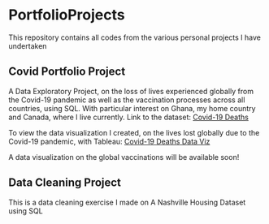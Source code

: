 # PortfolioProjects
This repository contains all codes from the various personal projects I have undertaken

## Covid Portfolio Project
A Data Exploratory Project, on the loss of lives experienced globally from the Covid-19 pandemic as well as the vaccination processes across all countries, using SQL.
With particular interest on Ghana, my home country and Canada, where I live currently. Link to the dataset: [Covid-19 Deaths](https://ourworldindata.org/covid-deaths)

To view the data visualization I created, on the lives lost globally due to the Covid-19 pandemic, with Tableau: [Covid-19 Deaths Data Viz](https://public.tableau.com/views/Covid-19PortfolioProject_16228257633050/Dashboard1?:language=en-US&:display_count=n&:origin=viz_share_link)

A data visualization on the global vaccinations will be available soon!

## Data Cleaning Project
This is a data cleaning exercise I made on A Nashville Housing Dataset using SQL
